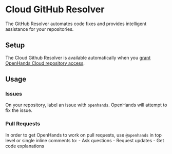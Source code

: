 # Cloud GitHub Resolver

The GitHub Resolver automates code fixes and provides intelligent assistance for your repositories.

## Setup

The Cloud Github Resolver is available automatically when you
[grant OpenHands Cloud repository access](./openhands-cloud.md#adding-repositories).

## Usage

### Issues

On your repository, label an issue with `openhands`. OpenHands will attempt to fix the issue.

### Pull Requests

In order to get OpenHands to work on pull requests, use `@openhands` in top level or single inline comments to:
     - Ask questions
     - Request updates
     - Get code explanations
